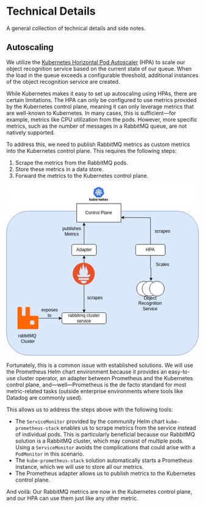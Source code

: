 # Technical Details

A general collection of technical details and side notes.

## Autoscaling

We utilize the [Kubernetes Horizontal Pod Autoscaler](https://kubernetes.io/docs/tasks/run-application/horizontal-pod-autoscale/) (HPA) to scale our object recognition service based on the current state of our queue. When the load in the queue exceeds a configurable threshold, additional instances of the object recognition service are created.

While Kubernetes makes it easy to set up autoscaling using HPAs, there are certain limitations. The HPA can only be configured to use metrics provided by the Kubernetes control plane, meaning it can only leverage metrics that are well-known to Kubernetes. In many cases, this is sufficient—for example, metrics like CPU utilization from the pods. However, more specific metrics, such as the number of messages in a RabbitMQ queue, are not natively supported.

To address this, we need to publish RabbitMQ metrics as custom metrics into the Kubernetes control plane. This requires the following steps:

1. Scrape the metrics from the RabbitMQ pods.
2. Store these metrics in a data store.
3. Forward the metrics to the Kubernetes control plane.

![Metric Flow](./images/metric-flow.png)

Fortunately, this is a common issue with established solutions. We will use the Prometheus Helm chart environment because it provides an easy-to-use cluster operator, an adapter between Prometheus and the Kubernetes control plane, and—well—Prometheus is the de facto standard for most metric-related tasks (outside enterprise environments where tools like Datadog are commonly used).

This allows us to address the steps above with the following tools:

- The `ServiceMonitor` provided by the community Helm chart `kube-prometheus-stack` enables us to scrape metrics from the service instead of individual pods. This is particularly beneficial because our RabbitMQ solution is a RabbitMQ cluster, which may consist of multiple pods. Using a `ServiceMonitor` avoids the complications that could arise with a `PodMonitor` in this scenario.
- The `kube-prometheus-stack` solution automatically starts a Prometheus instance, which we will use to store all our metrics.
- The Prometheus adapter allows us to publish metrics to the Kubernetes control plane.

And voilà: Our RabbitMQ metrics are now in the Kubernetes control plane, and our HPA can use them just like any other metric.

